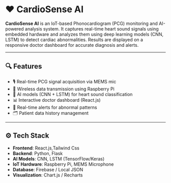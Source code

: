 
# ❤️ CardioSense AI

**CardioSense AI** is an IoT-based Phonocardiogram (PCG) monitoring and AI-powered analysis system. It captures real-time heart sound signals using embedded hardware and analyzes them using deep learning models (CNN, LSTM) to detect cardiac abnormalities. Results are displayed on a responsive doctor dashboard for accurate diagnosis and alerts.

---

## 🔍 Features

- 🎙️ Real-time PCG signal acquisition via MEMS mic
- 📶 Wireless data transmission using Raspberry Pi
- 🧠 AI models (CNN + LSTM) for heart sound classification
- 📊 Interactive doctor dashboard (React.js)
- 🚨 Real-time alerts for abnormal patterns
- 🗂️ Patient data history management

---

## ⚙️ Tech Stack

- **Frontend**: React.js,Tailwind Css
- **Backend**: Python, Flask
- **AI Models**: CNN, LSTM (TensorFlow/Keras)
- **IoT Hardware**: Raspberry Pi, MEMS Microphone
- **Database**: Firebase / Local JSON
- **Visualization**: Chart.js / Recharts

